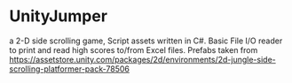# UnityJumper
a 2-D side scrolling game, Script assets written in C#. Basic File I/O reader to print and read high scores to/from Excel files. Prefabs taken from https://assetstore.unity.com/packages/2d/environments/2d-jungle-side-scrolling-platformer-pack-78506
